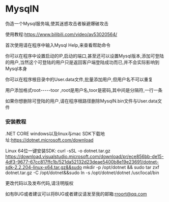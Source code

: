 # MysqlN
伪造一个Mysql服务端,使其迷惑攻击者躲避爆破攻击

使用教程:https://www.bilibili.com/video/av53020564/

首次使用请在程序中输入Mysql Help,来查看帮助命令

你可以在程序中设置启动的IP,启动的端口,甚至还可以设置Mysql版本,添加可登陆的用户,当然这个可登陆的用户只是返回客户端登陆成功而已,并不会实际影响到Mysql本身

你可以在程序根目录中的User.data文件,批量添加用户,但用户名不可以重复

用户添加格式root-----toor   ,root是用户名,toor是密码,其中间是分隔符,一行一条

如果你想删除可登陆的用户,请在程序根路径删除MysqlN.bin文件与User.data文件


### 安装教程
.NET CORE windows以及linux与mac  SDK下载地址:https://dotnet.microsoft.com/download

 Linux 64位一键安装SDK:  curl -sSL -o dotnet.tar.gz https://download.visualstudio.microsoft.com/download/pr/ece856bb-de15-4df3-9677-67cc817ffc1b/521da52132d23deae5400b8e19e23691/dotnet-sdk-2.2.204-linux-x64.tar.gz&&sudo mkdir -p /opt/dotnet && sudo tar zxf dotnet.tar.gz -C /opt/dotnet&&sudo ln -s /opt/dotnet/dotnet /usr/local/bin

更改代码以及发布代码,请注明版权

如有BUG或者建议可以将BUG或者建议请发至我的邮箱:rroort@qq.com
